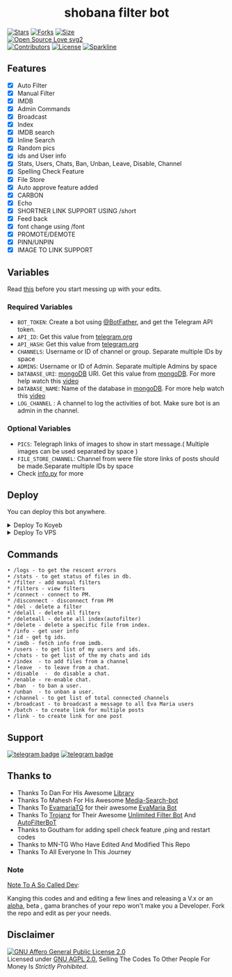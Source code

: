 
<h1 align="center">
  <b>shobana filter bot</b>
</h1>


[![Stars](https://img.shields.io/github/stars/mntg4u/shobanafilterbot?style=flat-square&color=yellow)](https://github.com/mntg4u/shobanafilterbot/stargazers)
[![Forks](https://img.shields.io/github/forks/mntg4u/shobanafilterbot?style=flat-square&color=orange)](https://github.com/mntg4u/shobanafilterbot/fork)
[![Size](https://img.shields.io/github/repo-size/mntg4u/shobanafilterbot?style=flat-square&color=green)](https://github.com/mntg4u/shobanafilterbot)   
[![Open Source Love svg2](https://badges.frapsoft.com/os/v2/open-source.svg?v=103)](https://github.com/mntg4u/shobanafilterbot)   
[![Contributors](https://img.shields.io/github/contributors/mntg4u/shobanafilterbot?style=flat-square&color=green)](https://github.com/mntg4u/shobanafilterbot/graphs/contributors)
[![License](https://img.shields.io/badge/License-AGPL-blue)](https://github.com/mntg4u/shobanafilterbot/blob/main/LICENSE)
[![Sparkline](https://stars.medv.io/mntg4u/shobanafilterbot.svg)](https://github.com/mntg4u/shobanafilterbot)


## Features

- [x] Auto Filter
- [x] Manual Filter
- [x] IMDB
- [x] Admin Commands
- [x] Broadcast
- [x] Index
- [x] IMDB search
- [x] Inline Search
- [x] Random pics
- [x] ids and User info 
- [x] Stats, Users, Chats, Ban, Unban, Leave, Disable, Channel
- [x] Spelling Check Feature
- [x] File Store
- [x] Auto approve feature added
- [x] CARBON
- [x] Echo
- [x]  SHORTNER LINK SUPPORT USING /short
- [x]  Feed back
- [x]  font change using /font
- [x] PROMOTE/DEMOTE
- [x] PINN/UNPIN
- [x]  IMAGE TO LINK SUPPORT
## Variables

Read [this](https://telegram.dog/mnbots) before you start messing up with your edits.

### Required Variables
* `BOT_TOKEN`: Create a bot using [@BotFather](https://telegram.dog/BotFather), and get the Telegram API token.
* `API_ID`: Get this value from [telegram.org](https://my.telegram.org/apps)
* `API_HASH`: Get this value from [telegram.org](https://my.telegram.org/apps)
* `CHANNELS`: Username or ID of channel or group. Separate multiple IDs by space
* `ADMINS`: Username or ID of Admin. Separate multiple Admins by space
* `DATABASE_URI`: [mongoDB](https://www.mongodb.com) URI. Get this value from [mongoDB](https://www.mongodb.com). For more help watch this [video](https://youtu.be/1G1XwEOnxxo)
* `DATABASE_NAME`: Name of the database in [mongoDB](https://www.mongodb.com). For more help watch this [video](https://youtu.be/Miajl2amrKo)
* `LOG_CHANNEL` : A channel to log the activities of bot. Make sure bot is an admin in the channel.
### Optional Variables
* `PICS`: Telegraph links of images to show in start message.( Multiple images can be used separated by space )
* `FILE_STORE_CHANNEL`: Channel from were file store links of posts should be made.Separate multiple IDs by space
* Check [info.py](https://github.com/mntg4u/shobanafilterbot/blob/main/info.py) for more


## Deploy
You can deploy this bot anywhere.

<details><summary>Deploy To Koyeb</summary>
<p>
<br>
<a href="https://app.koyeb.com/deploy?type=git&repository=github.com/Jithins7/MPD_BOT&env[BOT_TOKEN]&env[API_ID]&env[API_HASH]&env[CHANNELS]&env[ADMINS]&env[PICS]&env[LOG_CHANNEL]&env[AUTH_CHANNEL]&env[CUSTOM_FILE_CAPTION]&env[DATABASE_URI]&env[DATABASE_NAME]&env[COLLECTION_NAME]=Telegram_files&env[FILE_CHANNEL]=-1001832732995&env[SUPPORT_CHAT]&env[IMDB]=True&env[IMDB_TEMPLATE]&env[SINGLE_BUTTON]=True&env[AUTH_GROUPS]&env[P_TTI_SHOW_OFF]=True&branch=main&name=telegrambot">
 <img src="https://www.koyeb.com/static/images/deploy/button.svg">
</a>
</p>
</details>

<details><summary>Deploy To VPS</summary>
<p>
<pre>
git clone https://github.com/mntg4u/shobanafilterbot
# Install Packages
pip3 install -U -r requirements.txt
Edit info.py with variables as given below then run bot
python3 bot.py
</pre>
</p>
</details>


## Commands
```
• /logs - to get the rescent errors
• /stats - to get status of files in db.
* /filter - add manual filters
* /filters - view filters
* /connect - connect to PM.
* /disconnect - disconnect from PM
* /del - delete a filter
* /delall - delete all filters
* /deleteall - delete all index(autofilter)
* /delete - delete a specific file from index.
* /info - get user info
* /id - get tg ids.
* /imdb - fetch info from imdb.
• /users - to get list of my users and ids.
• /chats - to get list of the my chats and ids 
• /index  - to add files from a channel
• /leave  - to leave from a chat.
• /disable  -  do disable a chat.
* /enable - re-enable chat.
• /ban  - to ban a user.
• /unban  - to unban a user.
• /channel - to get list of total connected channels
• /broadcast - to broadcast a message to all Eva Maria users
• /batch - to create link for multiple posts
• /link - to create link for one post
```
## Support
[![telegram badge](https://img.shields.io/badge/Telegram-Group-30302f?style=flat&logo=telegram)](https://telegram.dog/mnbots_support)
[![telegram badge](https://img.shields.io/badge/Telegram-Channel-30302f?style=flat&logo=telegram)](https://telegram.dog/mrmntg)



## Thanks to 
 - Thanks To Dan For His Awesome [Library](https://github.com/pyrogram/pyrogram)
 - Thanks To Mahesh  For His Awesome [Media-Search-bot](https://github.com/Mahesh0253/Media-Search-bot)
 - Thanks To [EvamariaTG](https://raw.githubusercontent.com/EvamariaTG) for their awesome [EvaMaria Bot](https://raw.githubusercontent.com/EvamariaTG/EvaMaria)
 - Thanks To [Trojanz](https://github.com/trojanzhex) for Their Awesome [Unlimited Filter Bot](https://github.com/TroJanzHEX/Unlimited-Filter-Bot) And [AutoFilterBoT](https://github.com/trojanzhex/auto-filter-bot)
 - Thanks to Goutham for adding spell check feature ,ping and restart codes
 - Thanks to MN-TG Who Have Edited And Modified This Repo
 - Thanks To All Everyone In This Journey

### Note

[Note To A So Called Dev](https://telegram.dog/mrmntg): 

Kanging this codes and and editing a few lines and releasing a V.x  or an [alpha](https://telegram.dog/mrmntg), beta , gama branches of your repo won't make you a Developer.
Fork the repo and edit as per your needs.

## Disclaimer
[![GNU Affero General Public License 2.0](https://www.gnu.org/graphics/agplv3-155x51.png)](https://www.gnu.org/licenses/agpl-3.0.en.html#header)    
Licensed under [GNU AGPL 2.0.](https://github.com/EvamariaTG/evamaria/blob/master/LICENSE)
Selling The Codes To Other People For Money Is *Strictly Prohibited*.
